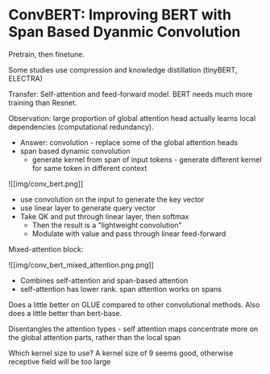 # ConvBERT: Improving BERT with Span Based Dyanmic Convolution

Pretrain, then finetune.

Some studies use compression and knowledge distillation (tinyBERT, ELECTRA)

Transfer: Self-attention and feed-forward model. BERT needs much more training
than Resnet.

Observation: large proportion of global attention head actually learns local
dependencies (computational redundancy).

 - Answer: convolution - replace some of the global attention heads
 - span based dynamic convolution
   - generate kernel from span of input tokens - generate different kernel
     for same token in different context

![[img/conv_bert.png]]
 
   - use convolution on the input to generate the key vector
   - use linear layer to generate query vector
   - Take QK and put through linear layer, then softmax
	   - Then the result is a "lightweight convolution"
	   - Modulate with value and pass through linear feed-forward

Mixed-attention block:

![[img/conv_bert_mixed_attention.png.png]]

 - Combines self-attention and span-based attention
 - self-attention has lower rank. span attention works on spans

Does a little better on GLUE compared to other convolutional methods. Also does a little better than bert-base.

Disentangles the attention types - self attention maps concentrate more on the global attention parts, rather than the local span

Which kernel size to use? A kernel size of 9 seems good, otherwise receptive field will be too large

